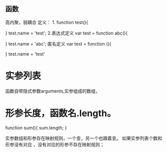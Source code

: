 ## 函数
高内聚，弱耦合
定义：
1.
function test(){

}
test.name = 'test';
2.表达式定义
var test = function abc(){

}
test.name = 'abc';
匿名定义
var test = function (){


}
test.name = 'test'


# 实参列表
函数自带隐式参数arguments,实参组成的数组，

# 形参长度，函数名.length。
function sum(){
    sum.length;
}

实参数组和形参存在映射规则，一个变，另一个也跟着变。
如果实参列表个数和形参没有对应 ，没有对应的形参不存在映射规则；

